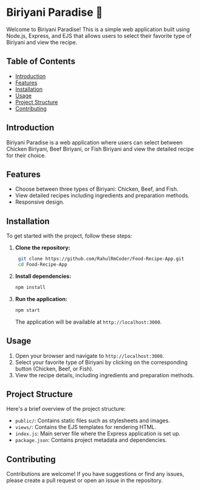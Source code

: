 # Biriyani Paradise 🍲

Welcome to Biriyani Paradise! This is a simple web application built using Node.js, Express, and EJS that allows users to select their favorite type of Biriyani and view the recipe.

## Table of Contents

- [Introduction](#introduction)
- [Features](#features)
- [Installation](#installation)
- [Usage](#usage)
- [Project Structure](#project-structure)
- [Contributing](#contributing)

## Introduction

Biriyani Paradise is a web application where users can select between Chicken Biriyani, Beef Biriyani, or Fish Biriyani and view the detailed recipe for their choice.

## Features

- Choose between three types of Biriyani: Chicken, Beef, and Fish.
- View detailed recipes including ingredients and preparation methods.
- Responsive design.

## Installation

To get started with the project, follow these steps:

1. **Clone the repository:**

   ```sh
    git clone https://github.com/RahulRmCoder/Food-Recipe-App.git
    cd Food-Recipe-App
    ```

2. **Install dependencies:**

    ```sh
    npm install
    ```

3. **Run the application:**

    ```sh
    npm start
    ```

    The application will be available at `http://localhost:3000`.

## Usage

1. Open your browser and navigate to `http://localhost:3000`.
2. Select your favorite type of Biriyani by clicking on the corresponding button (Chicken, Beef, or Fish).
3. View the recipe details, including ingredients and preparation methods.

## Project Structure

Here's a brief overview of the project structure:


- `public/`: Contains static files such as stylesheets and images.
- `views/`: Contains the EJS templates for rendering HTML.
- `index.js`: Main server file where the Express application is set up.
- `package.json`: Contains project metadata and dependencies.

## Contributing

Contributions are welcome! If you have suggestions or find any issues, please create a pull request or open an issue in the repository.
